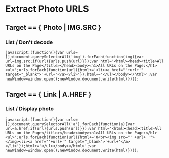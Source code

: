 # Extract Photo URLS



## Target == { Photo | IMG.SRC }


### List / Don't decode                           
```
javascript:(function(){var urls=[];document.querySelectorAll('img').forEach(function(img){var url=img.src;if(url){urls.push(url)}});var html='<html><head><title>All URLs on the Page</title></head><body><h1>All URLs on the Page:</h1><ul>';urls.forEach(function(url){html+='<li><a href="'+url+'" target="_blank">'+url+'</a></li>'});html+='</ul></body></html>';var newWindow=window.open();newWindow.document.write(html)})();                      
```



## Target == { Link | A.HREF }


### List / Display photo                       
```
javascript:(function(){var urls=[];document.querySelectorAll('a').forEach(function(a){var url=a.href;if(url){urls.push(url)}});var html='<html><head><title>All URLs on the Page</title></head><body><h1>All URLs on the Page:</h1><ul>';urls.forEach(function(url){html+='0<br><img src="' +url+ '"></img><li><a href="'+url+'" target="_blank">'+url+'</a></li>'});html+='</ul></body></html>';var newWindow=window.open();newWindow.document.write(html)})();                 
```




